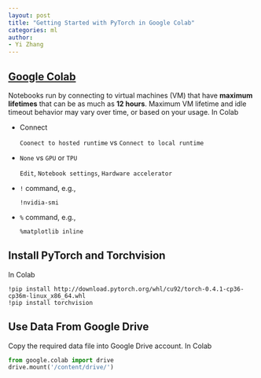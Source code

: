```yaml
---
layout: post
title: "Getting Started with PyTorch in Google Colab"
categories: ml
author:
- Yi Zhang
---
```


## [Google Colab](https://research.google.com/colaboratory/faq.html)

Notebooks run by connecting to virtual machines (VM) that have **maximum lifetimes** that can be as much as **12 hours**. Maximum VM lifetime and idle timeout behavior may vary over time, or based on your usage. In Colab

* Connect

  `Coonect to hosted runtime` vs `Connect to local runtime`

* `None` vs `GPU` or `TPU`

  `Edit`,  `Notebook settings`, `Hardware accelerator`

* `!` command, e.g.,

  ```
  !nvidia-smi
  ```

* `%` command, e.g.,

  ```
  %matplotlib inline
  ```



## Install PyTorch and Torchvision

In Colab

```
!pip install http://download.pytorch.org/whl/cu92/torch-0.4.1-cp36-cp36m-linux_x86_64.whl
!pip install torchvision
```



## Use Data From Google Drive

Copy the required data file into Google Drive account. In Colab

```python
from google.colab import drive
drive.mount('/content/drive/')
```
